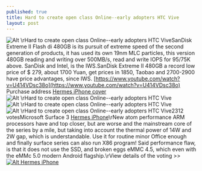 ```yaml
---
published: true
title: Hard to create open class Online--early adopters HTC Vive
layout: post
---
```

![Alt \rHard to create open class Online--early adopters HTC Vive](https://c2.staticflickr.com/2/1657/25160036433_463545a775_b.jpg)SanDisk Extreme II Flash di 480GB is its pursuit of extreme speed of the second generation of products, it has used its own 19nm MLC particles, this version 480GB reading and writing over 500MB/s, read and write IOPS for 95/75K above. SanDisk and Intel, is the IWS.SanDisk Extreme II 480GB a record low price of $ 279, about 1700 Yuan, get prices in 1850, Taobao and 2700-2900 have price advantages, since IWS. [https://www.youtube.com/watch?v=U414VDsc38o](https://www.youtube.com/watch?v=U414VDsc38o) Purchase address [Hermes iPhone cover](http://www.geeky-gadgets.com/hermes-apple-watch-now-available-on-apples-online-store-25-01-2016/)![Alt \rHard to create open class Online--early adopters HTC Vive](https://c2.staticflickr.com/2/1718/25760576186_017321923f_t.jpg)![Alt \rHard to create open class Online--early adopters HTC Vive](https://c2.staticflickr.com/2/1572/25485987150_59029213f2_b.jpg)![Alt \rHard to create open class Online--early adopters HTC Vive](https://c2.staticflickr.com/2/1693/25665691802_681cd0d2d4.jpg)2312 votesMicrosoft Surface 3 [Hermes iPhone](http://www.awacase.com/hermes-handbag-case-for-iphone-5-5s-black-p-3542.html)\rNew atom performance ARM processors have and top closer, but are worse and the mainstream core of the series by a mile, but taking into account the thermal power of 14W and 2W gap, which is understandable. Use it for routine minor Office enough and finally surface series can also run X86 program! Said performance flaw, is that it does not use the SSD, and broken eggs eMMC 4.5, which even with the eMMc 5.0 modern Android flagship.\rView details of the voting >>[![Alt Hermes iPhone](http://www.awacase.com/images/large/iphone5/hermes_ip4502_lrg.jpg)](http://www.awacase.com/hermes-handbag-case-for-iphone-5-5s-black-p-3542.html)
